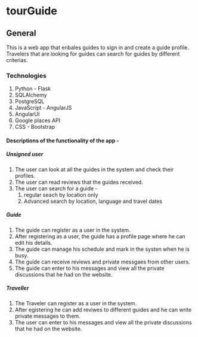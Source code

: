 # tourGuide

## General

This is a web app that enbales guides to sign in and create a guide profile.
Travelers that are looking for guides can search for guides by different criterias.

### Technologies

1. Python - Flask
2. SQLAlchemy
3. PostgreSQL
4. JavaScript - AngularJS
5. AngularUI
5. Google places API
6. CSS - Bootstrap

#### Descriptions of the functionality of the app - 

##### Unsigned user

1. The user can look at all the guides in the system and check their profiles.
2. The user can read reviews that the guides received.
3. The user can search for a guide -
	1. regular seach by location only
	2. Advanced search by location, language and travel dates


##### Guide

1. The guide can register as a user in the system.
2. After registering as a user, the guide has a profile page where he can edit his details.
3. The guide can manage his schedule and mark in the systen when he is busy.
4. The guide can receive reviews and private messgaes from other users.
5. The guide can enter to his messages and view all the private discussions that he had on the website.

##### Traveller

1. The Traveler can register as a user in the system.
2. After egistering he can add reviwes to different guides and he can write private messages to them.
3. The user can enter to his messages and view all the private discussions that he had on the website.

